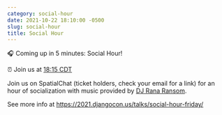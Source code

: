 ```yaml
---
category: social-hour
date: 2021-10-22 18:10:00 -0500
slug: social-hour
title: Social Hour
---
```


🎧 Coming up in 5 minutes: Social Hour!

:alarm_clock: Join us at [18:15 CDT](https://time.is/compare/0615PM_22_October_2021_in_Chicago)

Join us on SpatialChat (ticket holders, check your email for a link) for an hour of socialization with music provided by [DJ Rana Ransom](https://twitter.com/@_tagine).

See more info at https://2021.djangocon.us/talks/social-hour-friday/